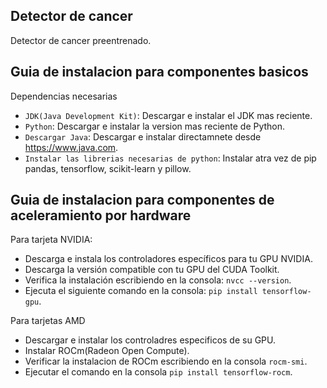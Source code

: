 ## Detector de cancer

Detector de cancer preentrenado.

## Guia de instalacion para componentes basicos

Dependencias necesarias

- `JDK(Java Development Kit)`: Descargar e instalar el JDK mas reciente.
- `Python`: Descargar e instalar la version mas reciente de Python.
- `Descargar Java`: Descargar e instalar directamnete desde https://www.java.com.
- `Instalar las librerias necesarias de python`: Instalar atra vez de pip pandas, tensorflow, scikit-learn y pillow.

## Guia de instalacion para componentes de aceleramiento por hardware

Para tarjeta NVIDIA:

- Descarga e instala los controladores específicos para tu GPU NVIDIA.
- Descarga la versión compatible con tu GPU del CUDA Toolkit.
- Verifica la instalación escribiendo en la consola: `nvcc --version`.
- Ejecuta el siguiente comando en la consola: `pip install tensorflow-gpu`.

Para tarjetas AMD

- Descargar e instalar los controladres especificos de su GPU.
- Instalar ROCm(Radeon Open Compute).
- Verificar la instalacion de ROCm escribiendo en la consola `rocm-smi`.
- Ejecutar el comando en la consola `pip install tensorflow-rocm`.
